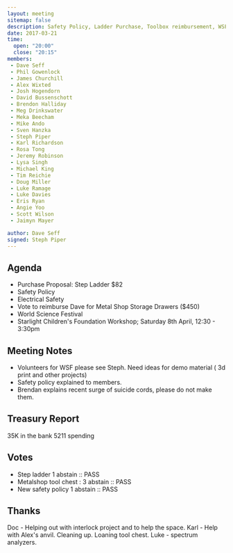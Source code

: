 ```yaml
---
layout: meeting
sitemap: false
description: Safety Policy, Ladder Purchase, Toolbox reimbursement, WSF
date: 2017-03-21
time:
  open: "20:00"
  close: "20:15"
members:
 - Dave Seff
 - Phil Gowenlock
 - James Churchill
 - Alex Wixted
 - Josh Hogendorn
 - David Bussenschott
 - Brendon Halliday
 - Meg Drinkswater
 - Meka Beecham
 - Mike Ando
 - Sven Hanzka
 - Steph Piper
 - Karl Richardson
 - Rosa Tong
 - Jeremy Robinson
 - Lysa Singh
 - Michael King
 - Tim Reichie
 - Doug Miller
 - Luke Ramage
 - Luke Davies
 - Eris Ryan
 - Angie Yoo
 - Scott Wilson
 - Jaimyn Mayer

author: Dave Seff
signed: Steph Piper
---
```


## Agenda

- Purchase Proposal: Step Ladder $82
- Safety Policy
- Electrical Safety
- Vote to reimburse Dave for Metal Shop Storage Drawers ($450)
- World Science Festival
- Starlight Children's Foundation Workshop; Saturday 8th April, 12:30 - 3:30pm

## Meeting Notes

- Volunteers for WSF please see Steph. Need ideas for demo material ( 3d print and other projects)
- Safety policy explained to members.
- Brendan explains recent surge of suicide cords, please do not make them.


## Treasury Report
35K in the bank
5211 spending

## Votes
 - Step ladder 1 abstain :: PASS
 - Metalshop tool chest : 3 abstain :: PASS
 - New safety policy 1 abstain :: PASS

## Thanks
Doc - Helping out with interlock project and to help the space.
Karl - Help with Alex's anvil. Cleaning up. Loaning tool chest. 
Luke - spectrum analyzers. 

